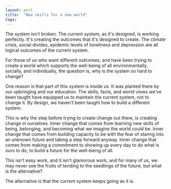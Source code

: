 ```yaml
---
layout: post
title:  "New skills for a new world"
tags: 
---
```


The system isn't broken. The current system, as it's designed, is working perfectly. It's creating the outcomes that it's designed to create. The climate crisis, social divides, epidemic levels of loneliness and depression are all logical outcomes of the current system.

For those of us who want different outcomes, and have been trying to create a world which supports the well-being of all environmentally, socially, and individually, the question is, why is the system so hard to change?

One reason is that part of this system is inside us. It was planted there by our upbringing and our education. The skills, facts, and world views we've been taught have equipped us to maintain the current system, not to change it. By design, we haven't been taught how to build a different system.

This is why the step before trying to create change out there, is creating change in ourselves. Inner change that comes from learning new skills of being, belonging, and becoming what we imagine the world could be. Inner change that comes from building capacity to be with the fear of staring into an unknown future and taking a step forward anyway. Inner change that comes from making a commitment to showing up every day to do what is ours to do, to build a future for the well-being of all.

This isn't easy work, and it isn't glamorous work, and for many of us, we may never see the fruits of tending to the seedlings of the future, but what is the alternative?

The alternative is that the current system keeps going as it is.